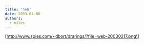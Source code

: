 ```yaml
---
title: 'heh'
date: 2003-04-08
authors:
  - miles
---
```


\[http://www.spies.com/~dbort/drarings/?file=web-20030317.png\]
